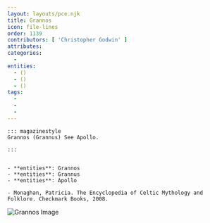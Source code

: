 ```yaml
---
layout: layouts/pce.njk
title: Grannos
icon: file-lines
order: 1139
contributors: [ 'Christopher Godwin' ]
attributes:
categories:
  - 
entities:
  - ()
  - ()
  - ()
tags:
  - 
  - 
  - 
---
```

``` tab [group1:Info]
::: magazinestyle
Grannos (Grannus) See Apollo.

:::
```
``` tab [group1:Attributes]
```
``` tab [group1:Entities]
- **entities**: Grannos
- **entities**: Grannus
- **entities**: Apollo
```
``` tab [group1:Sources]
- Monaghan, Patricia. The Encyclopedia of Celtic Mythology and Folklore. Checkmark Books, 2008.
```
![Grannos Image](https://upload.wikimedia.org/wikipedia/commons/thumb/0/01/Lauingen_Apollo-Grannus-Tempel.jpg/1200px-Lauingen_Apollo-Grannus-Tempel.jpg)
